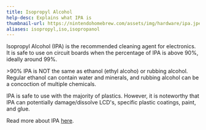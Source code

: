 ```yaml
---
title: Isopropyl Alcohol
help-desc: Explains what IPA is
thumbnail-url: https://nintendohomebrew.com/assets/img/hardware/ipa.jpeg
aliases: isopropyl,iso,isopropanol
---
```


Isopropyl Alcohol (IPA) is the recommended cleaning agent for electronics. It is safe to use on circuit boards when the percentage of IPA is above 90%, ideally around 99%.

\>90% IPA is NOT the same as ethanol (ethyl alcoho) or rubbing alcohol. Regular ethanol can contain water and minerals, and rubbing alcohol can be a concoction of multiple chemicals.

IPA is safe to use with the majority of plastics. However, it is noteworthy that IPA can potentially damage/dissolve LCD's, specific plastic coatings, paint, and glue.

Read more about IPA [here](https://www.ifixit.com/News/36877/ask-ifixit-everything-you-wanted-to-know-about-isopropyl-alcohol). 